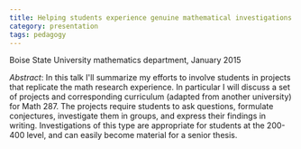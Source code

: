 ```yaml
---
title: Helping students experience genuine mathematical investigations
category: presentation
tags: pedagogy
---
```


Boise State University mathematics department, January 2015<!--more-->

*Abstract*: In this talk I'll summarize my efforts to involve students in projects that replicate the math research experience. In particular I will discuss a set of projects and corresponding curriculum (adapted from another university) for Math 287. The projects require students to ask questions, formulate conjectures, investigate them in groups, and express their findings in writing. Investigations of this type are appropriate for students at the 200-400 level, and can easily become material for a senior thesis.
